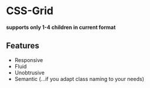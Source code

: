 # CSS-Grid


**supports only 1-4 children in current format**

Features
---

* Responsive
* Fluid
* Unobtrusive
* Semantic (...if you adapt class naming to your needs)
